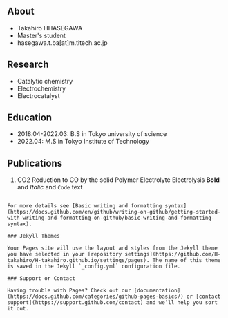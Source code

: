 ## About
- Takahiro HHASEGAWA
- Master's student
- hasegawa.t.ba[at]m.titech.ac.jp

## Research
- Catalytic chemistry
- Electrochemistry
- Electrocatalyst

## Education
- 2018.04-2022.03: B.S in Tokyo university of science
- 2022.04: M.S in Tokyo Institute of Technology

<!-- ## Awards
-  -->


## Publications
1. CO2 Reduction to CO by the solid Polymer Electrolyte Electrolysis
**Bold** and _Italic_ and `Code` text
```

For more details see [Basic writing and formatting syntax](https://docs.github.com/en/github/writing-on-github/getting-started-with-writing-and-formatting-on-github/basic-writing-and-formatting-syntax).

### Jekyll Themes

Your Pages site will use the layout and styles from the Jekyll theme you have selected in your [repository settings](https://github.com/H-takahiro/H-takahiro.github.io/settings/pages). The name of this theme is saved in the Jekyll `_config.yml` configuration file.

### Support or Contact

Having trouble with Pages? Check out our [documentation](https://docs.github.com/categories/github-pages-basics/) or [contact support](https://support.github.com/contact) and we’ll help you sort it out.
